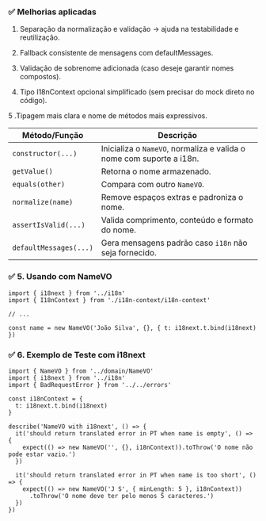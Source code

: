 ### ✅ Melhorias aplicadas
1. Separação da normalização e validação → ajuda na testabilidade e reutilização.

2. Fallback consistente de mensagens com defaultMessages.

3. Validação de sobrenome adicionada (caso deseje garantir nomes compostos).

4. Tipo I18nContext opcional simplificado (sem precisar do mock direto no código).

5 .Tipagem mais clara e nome de métodos mais expressivos.

| Método/Função          | Descrição                                                            |
| ---------------------- | -------------------------------------------------------------------- |
| `constructor(...)`     | Inicializa o `NameVO`, normaliza e valida o nome com suporte a i18n. |
| `getValue()`           | Retorna o nome armazenado.                                           |
| `equals(other)`        | Compara com outro `NameVO`.                                          |
| `normalize(name)`      | Remove espaços extras e padroniza o nome.                            |
| `assertIsValid(...)`   | Valida comprimento, conteúdo e formato do nome.                      |
| `defaultMessages(...)` | Gera mensagens padrão caso `i18n` não seja fornecido.                |


### ✅ 5. Usando com NameVO

```
import { i18next } from '../i18n'
import { I18nContext } from './i18n-context/i18n-context'

// ...

const name = new NameVO('João Silva', {}, { t: i18next.t.bind(i18next) })

```

### ✅ 6. Exemplo de Teste com i18next

```
import { NameVO } from '../domain/NameVO'
import { i18next } from '../i18n'
import { BadRequestError } from '../../errors'

const i18nContext = {
  t: i18next.t.bind(i18next)
}

describe('NameVO with i18next', () => {
  it('should return translated error in PT when name is empty', () => {
    expect(() => new NameVO('', {}, i18nContext)).toThrow('O nome não pode estar vazio.')
  })

  it('should return translated error in PT when name is too short', () => {
    expect(() => new NameVO('J S', { minLength: 5 }, i18nContext))
      .toThrow('O nome deve ter pelo menos 5 caracteres.')
  })
})

```

